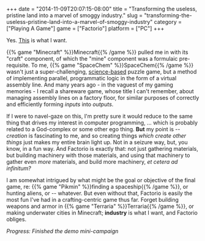 +++
date = "2014-11-09T20:07:15-08:00"
title = "Transforming the useless, pristine land into a marvel of smoggy industry."
slug = "transforming-the-useless-pristine-land-into-a-marvel-of-smoggy-industry"
category = ["Playing A Game"]
game = ["Factorio"]
platform = ["PC"]
+++

Yes.  <a href="http://www.factorio.com/">This</a> is what I want.

{{% game "Minecraft" %}}Minecraft{{% /game %}} pulled me in with its "craft" component, of which the "mine" component was a formulaic pre-requisite.  To me, {{% game "SpaceChem" %}}SpaceChem{{% /game %}} wasn't just a super-challenging, <a href="http://www.reddit.com/r/gaming/comments/p1ssv/dear_internet_im_a_26_year_old_lady_whos_been/">science-based</a> puzzle game, but a method of implementing parallel, programmatic logic in the form of a virtual assembly line.  And many years ago - in the vaguest of my gaming memories - I recall a shareware game, whose title I can't remember, about managing assembly lines on a factory floor, for similar purposes of correctly and efficiently forming <i>inputs</i> into <i>outputs</i>.

If I were to navel-gaze on this, I'm pretty sure it would reduce to the same thing that drives my interest in computer programming, ... which is probably related to a God-complex or some other ego thing.  <b>But</b> my point is -- <i>creation</i> is fascinating to me, and so creating things <i>which create other things</i> just makes my entire brain light up.  Not in a seizure way, but, you know, in a fun way.  And Factorio is exactly that: not just gathering materials, but building machinery with those materials, and using that machinery to gather even <i>more</i> materials, and build more machinery, <i>et cetera ad infinitum?</i>

I am somewhat intrigued by what might be the goal or objective of the final game, re: {{% game "Pikmin" %}}finding a spaceship{{% /game %}}, or hunting aliens, or -- whatever.  But even without that, Factorio is easily the most fun I've had in a crafting-centric game thus far.  Forget building weapons and armor in {{% game "Terraria" %}}Terraria{{% /game %}}, or making underwater cities in Minecraft; <b>industry</b> is what I want, and Factorio obliges.

<i>Progress: Finished the demo mini-campaign</i>